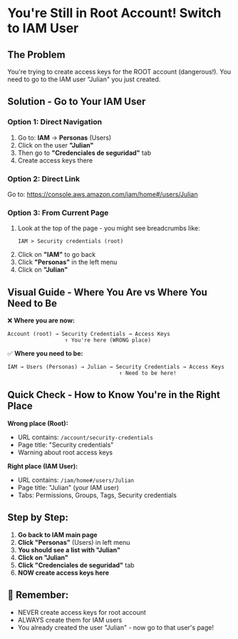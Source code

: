 # You're Still in Root Account! Switch to IAM User

## The Problem
You're trying to create access keys for the ROOT account (dangerous!). You need to go to the IAM user "Julian" you just created.

## Solution - Go to Your IAM User

### Option 1: Direct Navigation
1. Go to: **IAM** → **Personas** (Users)
2. Click on the user **"Julian"**
3. Then go to **"Credenciales de seguridad"** tab
4. Create access keys there

### Option 2: Direct Link
Go to: https://console.aws.amazon.com/iam/home#/users/Julian

### Option 3: From Current Page
1. Look at the top of the page - you might see breadcrumbs like:
   ```
   IAM > Security credentials (root)
   ```
2. Click on **"IAM"** to go back
3. Click **"Personas"** in the left menu
4. Click on **"Julian"**

## Visual Guide - Where You Are vs Where You Need to Be

❌ **Where you are now:**
```
Account (root) → Security Credentials → Access Keys
                  ↑ You're here (WRONG place)
```

✅ **Where you need to be:**
```
IAM → Users (Personas) → Julian → Security Credentials → Access Keys
                                   ↑ Need to be here!
```

## Quick Check - How to Know You're in the Right Place

**Wrong place (Root):**
- URL contains: `/account/security-credentials`
- Page title: "Security credentials" 
- Warning about root access keys

**Right place (IAM User):**
- URL contains: `/iam/home#/users/Julian`
- Page title: "Julian" (your IAM user)
- Tabs: Permissions, Groups, Tags, Security credentials

## Step by Step:

1. **Go back to IAM main page**
2. **Click "Personas"** (Users) in left menu
3. **You should see a list with "Julian"**
4. **Click on "Julian"**
5. **Click "Credenciales de seguridad"** tab
6. **NOW create access keys here**

## 🚨 Remember:
- NEVER create access keys for root account
- ALWAYS create them for IAM users
- You already created the user "Julian" - now go to that user's page!